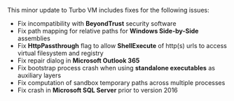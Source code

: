This minor update to Turbo VM includes fixes for the following issues:

- Fix incompatibility with **BeyondTrust** security software
- Fix path mapping for relative paths for **Windows Side-by-Side** assemblies
- Fix **HttpPassthrough** flag to allow **ShellExecute** of http(s) urls to access virtual filesystem and registry
- Fix repair dialog in **Microsoft Outlook 365**
- Fix bootstrap process crash when using **standalone executables** as auxiliary layers
- Fix computation of sandbox temporary paths across multiple processes
- Fix crash in **Microsoft SQL Server** prior to version 2016



